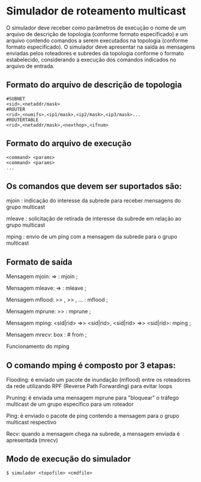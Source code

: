 # Simulador de roteamento multicast

O simulador deve receber como parâmetros de execução o nome de um arquivo de descrição de topologia (conforme formato especificado) e um arquivo contendo comandos a serem executados na topologia (conforme formato especificado). O simulador deve apresentar na saída as mensagens enviadas pelos roteadores e subredes da topologia conforme o formato estabelecido, considerando a execução dos comandos indicados no arquivo de entrada.

## Formato do arquivo de descrição de topologia

```
#SUBNET
<sid>,<netaddr/mask>
#ROUTER
<rid>,<numifs>,<ip1/mask>,<ip2/mask>,<ip3/mask>...
#ROUTERTABLE
<rid>,<netaddr/mask>,<nexthop>,<ifnum>
```

## Formato do arquivo de execução

```
<command> <params>
<command> <params>
...
```

## Os comandos que devem ser suportados são:

mjoin <sid> <mgroupid> : indicação do interesse da subrede <sid> para receber mensagens do grupo multicast <mgroupid>

mleave <sid> <mgroupid> : solicitação de retirada de interesse da subrede <sid> em relação ao grupo multicast <mgroupid>

mping <sid> <mgroupid> <msg> : envio de um ping com a mensagem <msg> da subrede <sid> para o grupo multicast <mgroupid>

## Formato de saída

Mensagem mjoin: <sid> => <rid> : mjoin <mgroupid>;

Mensagem mleave: <sid> => <rid> : mleave <mgroupid>;

Mensagem mflood: <rid> >> <rid>, <rid> >> <rid>, ... : mflood <mgroupid>;

Mensagem mprune: <rid> >> <rid> : mprune <mgroupid>;

Mensagem mping: <sid|rid> =>> <sid|rid>, <sid|rid> =>> <sid|rid>: mping <mgroupid> <msg>;

Mensagem mrecv: <sid> box <sid> : <mgroupid>#<msg> from <sid> ;

Funcionamento do mping

## O comando mping é composto por 3 etapas:

Flooding: é enviado um pacote de inundação (mflood) entre os roteadores da rede utilizando RPF (Reverse Path Forwarding) para evitar loops

Pruning: é enviada uma mensagem mprune para "bloquear" o tráfego multicast de um grupo específico para um roteador

Ping: é enviado o pacote de ping contendo a mensagem para o grupo multicast respectivo

Recv: quando a mensagem chega na subrede, a mensagem enviada é apresentada (mrecv)

## Modo de execução do simulador

```
$ simulador <topofile> <cmdfile>
```
